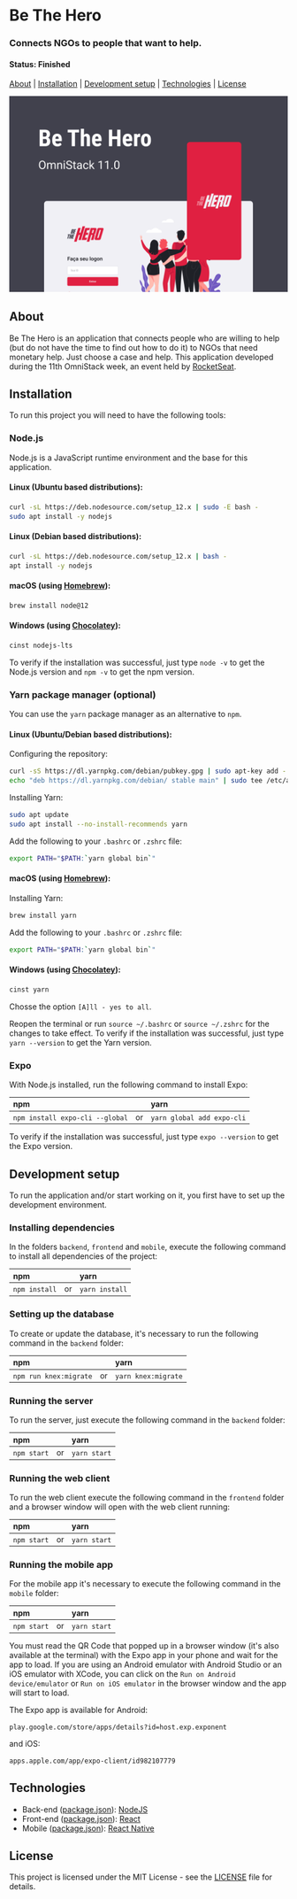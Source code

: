 # Be The Hero

### Connects NGOs to people that want to help.

#### Status: Finished

[About](#about) | [Installation](#installation) | [Development setup](#development-setup) | [Technologies](#technologies) | [License](#license)

![Be the Hero](images/cover.png)

## About

Be The Hero is an application that connects people who are willing to help (but do not have the time to find out how to do it) to NGOs that need monetary help. Just choose a case and help. This application developed during the 11th OmniStack week, an event held by [RocketSeat](https://rocketseat.com.br/).

## Installation

To run this project you will need to have the following tools:

### Node.js

Node.js is a JavaScript runtime environment and the base for this application.

#### Linux (Ubuntu based distributions):
```bash
curl -sL https://deb.nodesource.com/setup_12.x | sudo -E bash -
sudo apt install -y nodejs
```
#### Linux (Debian based distributions):
```bash
curl -sL https://deb.nodesource.com/setup_12.x | bash -
apt install -y nodejs
```
#### macOS (using [Homebrew](https://brew.sh/)):
```bash
brew install node@12
```
#### Windows (using [Chocolatey](https://chocolatey.org/)):
```powershell
cinst nodejs-lts
```
To verify if the installation was successful, just type `node -v` to get the Node.js version and `npm -v` to get the npm version.

### Yarn package manager (optional)

You can use the `yarn` package manager as an alternative to `npm`.

#### Linux (Ubuntu/Debian based distributions):

Configuring the repository:
```bash
curl -sS https://dl.yarnpkg.com/debian/pubkey.gpg | sudo apt-key add -
echo "deb https://dl.yarnpkg.com/debian/ stable main" | sudo tee /etc/apt/sources.list.d/yarn.list
```

Installing Yarn:
```bash
sudo apt update
sudo apt install --no-install-recommends yarn
```

Add the following to your `.bashrc` or `.zshrc` file:
```bash
export PATH="$PATH:`yarn global bin`"
```

#### macOS (using [Homebrew](https://brew.sh/)):

Installing Yarn:
```bash
brew install yarn
```

Add the following to your `.bashrc` or `.zshrc` file:
```bash
export PATH="$PATH:`yarn global bin`"
```

#### Windows (using [Chocolatey](https://chocolatey.org/)):
```powershell
cinst yarn
```

Chosse the option `[A]ll - yes to all`.

Reopen the terminal or run `source ~/.bashrc` or `source ~/.zshrc` for the changes to take effect. To verify if the installation was successful, just type `yarn --version` to get the Yarn version.

### Expo

With Node.js installed, run the following command to install Expo:

| npm                           |    | yarn                     |
|:------------------------------|:---|:-------------------------|
|`npm install expo-cli --global`| or |`yarn global add expo-cli`|

To verify if the installation was successful, just type `expo --version` to get the Expo version.

## Development setup

To run the application and/or start working on it, you first have to set up the development environment.

### Installing dependencies

In the folders `backend`, `frontend` and `mobile`, execute the following command to install all dependencies of the project:

| npm         |    | yarn         |
|:------------|:---|:-------------|
|`npm install`| or |`yarn install`|

### Setting up the database

To create or update the database, it's necessary to run the following command in the `backend` folder:

| npm                  |    | yarn              |
|:---------------------|:---|:------------------|
|`npm run knex:migrate`| or |`yarn knex:migrate`|

### Running the server

To run the server, just execute the following command in the `backend` folder:

| npm       |    | yarn       |
|:----------|:---|:-----------|
|`npm start`| or |`yarn start`|

### Running the web client

To run the web client execute the following command in the `frontend` folder and a browser window will open with the web client running:

| npm       |    | yarn       |
|:----------|:---|:-----------|
|`npm start`| or |`yarn start`|

### Running the mobile app

For the mobile app it's necessary to execute the following command in the `mobile` folder:

| npm       |    | yarn       |
|:----------|:---|:-----------|
|`npm start`| or |`yarn start`|

You must read the QR Code that popped up in a browser window (it's also available at the terminal) with the Expo app in your phone and wait for the app to load. If you are using an Android emulator with Android Studio or an iOS emulator with XCode, you can click on the `Run on Android device/emulator` or `Run on iOS emulator` in the browser window and the app will start to load.

The Expo app is available for Android: 
```
play.google.com/store/apps/details?id=host.exp.exponent
```

and iOS:
```
apps.apple.com/app/expo-client/id982107779
```

## Technologies

- Back-end ([package.json](backend/package.json)): [NodeJS](https://nodejs.org/en/)
- Front-end ([package.json](frontend/package.json)): [React](https://reactjs.org/)
- Mobile ([package.json](mobile/package.json)): [React Native](https://www.reactnative.com/)

## License

This project is licensed under the MIT License - see the [LICENSE](LICENSE) file for details.